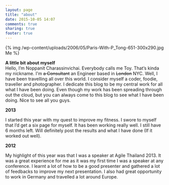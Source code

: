 ```yaml
---
layout: page
title: "about"
date: 2015-10-05 14:07
comments: true
sharing: true
footer: true
---
```


{% img /wp-content/uploads/2006/05/Paris-With-P_Tong-651-300x290.jpg Me %}

**A little bit about myself**  
Hello, I&#8217;m Noppanit Charassinvichai. Everybody calls me Toy. That&#8217;s kinda my nickname. I'm ~~a Consultant~~ an Engineer based in ~~London~~ NYC. Well, I have been travelling all over this world. I consider myself a coder, foodie, traveller and photographer. I dedicate this blog to be my central work for all what I have been doing. Even though my work has been spreading through out the cloud, but you can always come to this blog to see what I have been doing. Nice to see all you guys.

**2013**

I started this year with my quest to improve my fitness. I swore to myself that I&#8217;d get a six page for myself. It has been working really well. I still have 6 months left. Will definitely post the results and what I have done (If it worked out well).

**2012**

My highlight of this year was that I was a speaker at Agile Thailand 2013. It was a great experience for me as it was my first time I was a speaker at any conference. I learnt a lot of how to be a good presenter and gathered a lot of feedbacks to improve my next presentation. I also had great opportunity to work in Germany and travelled a lot around Europe.
